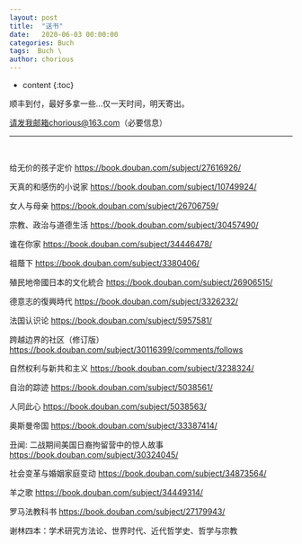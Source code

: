 ```yaml
---
layout: post
title:  "送书"
date:   2020-06-03 00:00:00
categories: Buch
tags:  Buch \
author: chorious
---
```



* content
{:toc}

顺丰到付，最好多拿一些...仅一天时间，明天寄出。

请发我邮箱chorious@163.com（必要信息）

<!-- more -->
-----
<br>



给无价的孩子定价 https://book.douban.com/subject/27616926/ 

天真的和感伤的小说家 https://book.douban.com/subject/10749924/ 

女人与母亲 https://book.douban.com/subject/26706759/ 

宗教、政治与道德生活 https://book.douban.com/subject/30457490/ 

谁在你家 https://book.douban.com/subject/34446478/ 

祖蔭下 https://book.douban.com/subject/3380406/ 

殖民地帝國日本的文化統合 https://book.douban.com/subject/26906515/ 

德意志的復興時代 https://book.douban.com/subject/3326232/ 

法国认识论 https://book.douban.com/subject/5957581/ 

 跨越边界的社区（修订版） https://book.douban.com/subject/30116399/comments/follows 

自然权利与新共和主义 https://book.douban.com/subject/3238324/ 

自治的踪迹 https://book.douban.com/subject/5038561/ 

人同此心 https://book.douban.com/subject/5038563/ 

奥斯曼帝国 https://book.douban.com/subject/33387414/ 

丑闻: 二战期间美国日裔拘留营中的惊人故事 https://book.douban.com/subject/30324045/ 

社会变革与婚姻家庭变动 https://book.douban.com/subject/34873564/ 

羊之歌 https://book.douban.com/subject/34449314/ 

罗马法教科书 https://book.douban.com/subject/27179943/ 

谢林四本：学术研究方法论、世界时代、近代哲学史、哲学与宗教